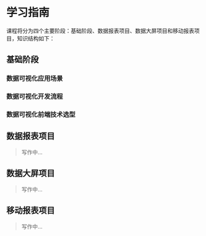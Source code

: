 # 学习指南
课程将分为四个主要阶段：基础阶段、数据报表项目、数据大屏项目和移动报表项目，知识结构如下：

## 基础阶段
### 数据可视化应用场景

### 数据可视化开发流程

### 数据可视化前端技术选型

## 数据报表项目
> 写作中...

## 数据大屏项目
> 写作中...

## 移动报表项目
> 写作中...
